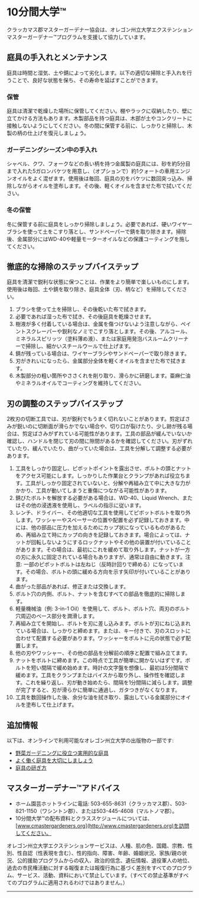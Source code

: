 
# 10分間大学™  
クラッカマス郡マスターガーデナー協会は、オレゴン州立大学エクステンションマスターガーデナー™プログラムを支援して協力しています。  

## 庭具の手入れとメンテナンス  

庭具は時間と湿気、土や錆によって劣化します。以下の適切な掃除と手入れを行うことで、良好な状態を保ち、その寿命を延ばすことができます。  

### 保管  
庭具は清潔で乾燥した場所に保管してください。棚やラックに収納したり、壁に立てかける方法もあります。木製部品を持つ庭具は、木部が土やコンクリートに接触しないようにしてください。冬の間に保管する前に、しっかりと掃除し、木製の柄の仕上げを復元しましょう。  

### ガーデニングシーズン中の手入れ  
シャベル、クワ、フォークなどの長い柄を持つ金属製の庭具には、砂を約5分目まで入れた5ガロンバケツを用意し、（オプションで）約1クォートの車用エンジンオイルをよく混ぜます。使用後は毎回、庭具の刃をバケツに数回突っ込み、掃除しながらオイルを塗布します。その後、軽くオイルを含ませた布で拭いてください。  

### 冬の保管  
冬に保管する前に庭具をしっかり掃除しましょう。必要であれば、硬いワイヤーブラシを使って土をこすり落とし、サンドペーパーで錆を取り除きます。掃除後、金属部分にはWD-40や軽量モーターオイルなどの保護コーティングを施してください。  

## 徹底的な掃除のステップバイステップ  

庭具を清潔で鋭利な状態に保つことは、作業をより簡単で楽しいものにします。使用後は毎回、土や錆を取り除き、庭具全体（刃、柄など）を掃除してください。  

1. ブラシを使って土を掃除し、その後乾いた布で拭きます。  
2. 必要であれば湿った布で拭き、その後庭具を乾燥させます。  
3. 樹液が多く付着している場合は、金属を傷つけないよう注意しながら、ペイントスクレーパーや鋭利なノミでこすり落とします。その後、アルコール、ミネラルスピリッツ（塗料薄め液）、または家庭用発泡バスルームクリーナーで掃除し、細かいスチールウールで仕上げます。  
4. 錆が残っている場合は、ワイヤーブラシやサンドペーパーで取り除きます。  
5. 刃がきれいになったら、金属部分全体を軽くオイルを含ませた布で拭きます。  
6. 木製部分の粗い箇所やささくれを削り取り、滑らかに研磨します。亜麻仁油やミネラルオイルでコーティングを維持してください。  

## 刃の調整のステップバイステップ  

2枚刃の切断工具では、刃が鋭利でもうまく切れないことがあります。剪定ばさみが鋭いのに切断面が滑らかでない場合や、切り口が裂けたり、少し跡が残る場合は、剪定ばさみがずれている可能性があります。工具の部品が緩んでいないか確認し、ハンドルを閉じて刃の間に隙間があるかを確認してください。刃がずれていたり、緩んでいたり、曲がっていた場合は、工具を分解して調整する必要があります。  

1. 工具をしっかり固定し、ピボットポイントを露出させ、ボルトの頭とナットをアクセス可能にします。しっかりした作業台とクランプがあれば役立ちます。工具がしっかり固定されていないと、分解や再組み立て中に大きな力がかかり、工具が動いてしまうと重傷につながる可能性があります。  
2. 錆びたボルトを解放する必要がある場合は、WD-40、Liquid Wrench、またはその他の浸透液を使用し、ラベルの指示に従います。  
3. レンチ、ドライバー、その他適切な工具を使用してピボットボルトを取り外します。ワッシャーやスペーサーの位置や配置を必ず記録しておきます。中には、他の部品に圧力を加えるためにカップ状になっているものがあるため、再組み立て時にカップの向きを記録しておきます。場合によっては、ナットが回転しないようにするロックナットやその他の装置が付いていることがあります。その場合は、最初にこれを緩めて取り外します。ナットが一方の刃に永久に固定されている場合もありますが、通常は自由に動きます。注意: 一部のピボットボルトは左ねじ（反時計回りで締める）になっています。その場合、ボルトの頭に緩める方向を示す矢印が付いていることがあります。  
4. 曲がった部品があれば、修正または交換します。  
5. ボルト穴の内側、ボルト、ナットを含むすべての部品を徹底的に掃除します。  
6. 軽量機械油（例: 3-in-1 Oil）を使用して、ボルト、ボルト穴、両刃のボルト穴周辺のベース部分を潤滑します。  
7. 再組み立てを開始し、ボルトを刃に差し込みます。ボルトが刃にねじ込まれている場合は、しっかりと締めます。または、キー付きで、刃のスロットに合わせて配置する必要があります。ワッシャーをボルトに元の状態で必ず配置します。  
8. 他の刃やワッシャー、その他の部品を分解前の順序と配置で組み立てます。  
9. ナットをボルトに締めます。この時点で工具が簡単に開かないはずです。ボルトを短い間隔で緩め始めます。時計の文字盤を想像し、最初は5分間隔で緩めます。工具をクランプまたはバイスから取り外し、操作性を確認します。これを繰り返し、刃が動き始めたら、間隔を1分間隔に減らします。調整が完了すると、刃が滑らかに簡単に通過し、ガタつきがなくなります。  
10. 工具を数回操作した後、余分な油を拭き取り、露出している金属部分にオイルを塗布して仕上げます。  

## 追加情報  

以下は、オンラインで利用可能なオレゴン州立大学の出版物の一部です:  
- [野菜ガーデニングに役立つ実用的な庭具](http://extension.oregonstate.edu/gardening/practical-tools-vegetable-gardener)  
- [よく働く庭具を大切にしましょう](http://extension.oregonstate.edu/gardening/take-good-care-hard-working-garden-tools)  
- [庭具の研ぎ方](http://extension.oregonstate.edu/benton/sites/default/files/sharpgdn_insights2012.pdf)  

## マスターガーデナー™アドバイス  

- ホーム園芸ホットラインに電話: 503-655-8631（クラッカマス郡）、503-821-1150（ワシントン郡）、または503-445-4608（マルトノマ郡）。  
- 10分間大学™の配布資料とクラススケジュールについては、[www.cmastergardeners.org](http://www.cmastergardeners.org)を訪問してください。  

オレゴン州立大学エクステンションサービスは、人種、肌の色、国籍、宗教、性別、性自認（性表現を含む）、性的指向、障害、年齢、婚姻状況、家族/親の状況、公的援助プログラムからの収入、政治的信念、遺伝情報、退役軍人の地位、過去の市民権活動に対する報復または報復行為に基づく差別をすべてのプログラム、サービス、活動、資料において禁止しています。（すべての禁止基準がすべてのプログラムに適用されるわけではありません。）  

---